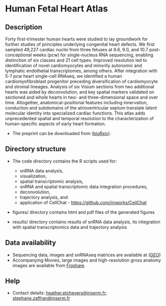 # Human Fetal Heart Atlas

## Description
Forty first-trimester human hearts were studied to lay groundwork for further studies of principles underlying congenital heart defects.
We first sampled 49,227 cardiac nuclei from three fetuses at 8.6, 9.0, and 10.7 post-conceptional weeks (pcw) for single-nucleus RNA
sequencing, enabling distinction of six classes and 21 cell types. Improved resolution led to identification of novel cardiomyocytes
and minority autonomic and lymphatic endothelial transcriptomes, among others. After integration with 5-7 pcw heart single-cell RNAseq,
we identified a human cardiomyofibroblast progenitor preceding diversification of cardiomyocyte and stromal lineages. Analysis of six
Visium sections from two additional hearts was aided by deconvolution, and key spatial markers validated on sectioned and whole hearts
in two- and three-dimensional space and over time. Altogether, anatomical-positional features including innervation, conduction and
subdomains of the atrioventricular septum translate latent molecular identity into specialized cardiac functions. This atlas adds
unprecedented spatial and temporal resolution to the characterization of human-specific aspects of early heart formation.

+ The preprint can be downloaded from ([bioRxiv](https://www.biorxiv.org/content/10.1101/2024.11.21.624698v1)).


## Directory structure
* The code directory contains the R scripts used for:
   + snRNA data analysis,
   + visualization,
   + spatial transcriptomic analysis,
   + snRNA and spatial transcriptomic data integration procedures,
   + deconvolution, 
   + trajectory analysis, and
   + application of CellChat - https://github.com/jinworks/CellChat
   
  
* figures/ directory contains html and pdf files of the generated figures 

* results/ directory contains results of snRNA data analysis, its integration with spatial transcriptomics data and trajectory analysis  


## Data availability

* Sequencing data, images and snRNAseq matrices are available at ([GEO](https://www.ncbi.nlm.nih.gov/geo/query/acc.cgi?acc=GSE283967))
* Accompanying Movies, large images and high-resolution gross anatomy images are available from [Figshare](https://figshare.com/projects/Multi-modal_refinement_of_the_human_heart_atlas_during_the_first_gestational_trimester/213151).


## Help

* Contact details: heather.etchevers@inserm.fr; stephane.zaffran@inserm.fr
